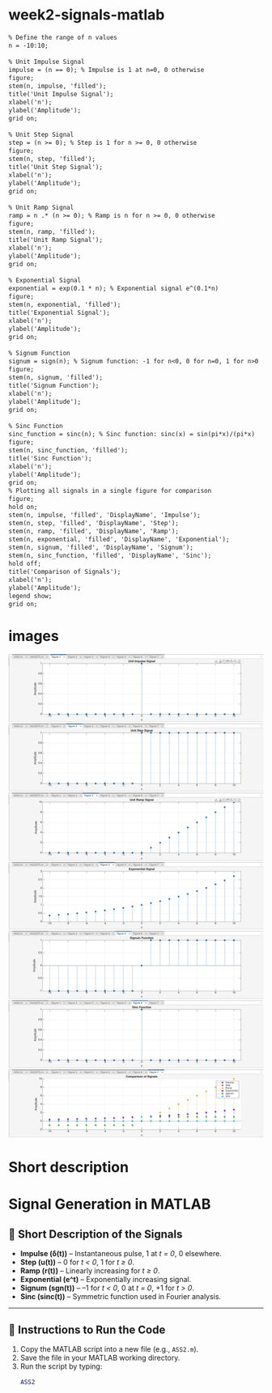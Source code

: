 # week2-signals-matlab

```
% Define the range of n values
n = -10:10;

% Unit Impulse Signal
impulse = (n == 0); % Impulse is 1 at n=0, 0 otherwise
figure;
stem(n, impulse, 'filled');
title('Unit Impulse Signal');
xlabel('n');
ylabel('Amplitude');
grid on;

% Unit Step Signal
step = (n >= 0); % Step is 1 for n >= 0, 0 otherwise
figure;
stem(n, step, 'filled');
title('Unit Step Signal');
xlabel('n');
ylabel('Amplitude');
grid on;

% Unit Ramp Signal
ramp = n .* (n >= 0); % Ramp is n for n >= 0, 0 otherwise
figure;
stem(n, ramp, 'filled');
title('Unit Ramp Signal');
xlabel('n');
ylabel('Amplitude');
grid on;

% Exponential Signal
exponential = exp(0.1 * n); % Exponential signal e^(0.1*n)
figure;
stem(n, exponential, 'filled');
title('Exponential Signal');
xlabel('n');
ylabel('Amplitude');
grid on;

% Signum Function
signum = sign(n); % Signum function: -1 for n<0, 0 for n=0, 1 for n>0
figure;
stem(n, signum, 'filled');
title('Signum Function');
xlabel('n');
ylabel('Amplitude');
grid on;

% Sinc Function
sinc_function = sinc(n); % Sinc function: sinc(x) = sin(pi*x)/(pi*x)
figure;
stem(n, sinc_function, 'filled');
title('Sinc Function');
xlabel('n');
ylabel('Amplitude');
grid on;
% Plotting all signals in a single figure for comparison
figure;
hold on;
stem(n, impulse, 'filled', 'DisplayName', 'Impulse');
stem(n, step, 'filled', 'DisplayName', 'Step');
stem(n, ramp, 'filled', 'DisplayName', 'Ramp');
stem(n, exponential, 'filled', 'DisplayName', 'Exponential');
stem(n, signum, 'filled', 'DisplayName', 'Signum');
stem(n, sinc_function, 'filled', 'DisplayName', 'Sinc');
hold off;
title('Comparison of Signals');
xlabel('n');
ylabel('Amplitude');
legend show;
grid on;

```

# images

![image](/Images/dts1.png)
![image](/Images/dts2.png)
![image](/Images/dts3.png)
![image](/Images/dts4.png)
![image](/Images/dts5.png)
![image](/Images/dts6.png)
![image](/Images/dts7.png)

# Short description
# Signal Generation in MATLAB

## 📌 Short Description of the Signals
- **Impulse (δ(t))** – Instantaneous pulse, 1 at *t = 0*, 0 elsewhere.  
- **Step (u(t))** – 0 for *t < 0*, 1 for *t ≥ 0*.  
- **Ramp (r(t))** – Linearly increasing for *t ≥ 0*.  
- **Exponential (e^t)** – Exponentially increasing signal.  
- **Signum (sgn(t))** – –1 for *t < 0*, 0 at *t = 0*, +1 for *t > 0*.  
- **Sinc (sinc(t))** – Symmetric function used in Fourier analysis.  

---

## 📌 Instructions to Run the Code
1. Copy the MATLAB script into a new file (e.g., `ASS2.m`).  
2. Save the file in your MATLAB working directory.  
3. Run the script by typing:
   ```matlab
   ASS2

